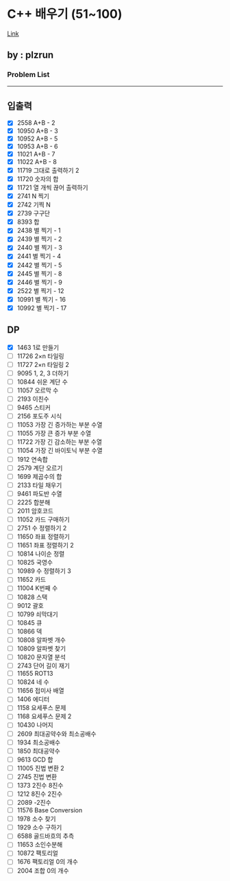 # C++ 배우기 (51~100)
[Link](https://www.acmicpc.net/workbook/view/13915)

## by : plzrun

### Problem List
---

## 입출력
- [x] 2558	 A+B - 2
- [x] 10950	 A+B - 3
- [x] 10952	 A+B - 5
- [x] 10953	 A+B - 6
- [x] 11021	 A+B - 7
- [x] 11022	 A+B - 8
- [x] 11719	 그대로 출력하기 2
- [x] 11720	 숫자의 합
- [x] 11721	 열 개씩 끊어 출력하기
- [x] 2741	 N 찍기
- [x] 2742	 기찍 N
- [x] 2739	 구구단
- [x] 8393	 합
- [x] 2438	 별 찍기 - 1
- [x] 2439	 별 찍기 - 2
- [x] 2440	 별 찍기 - 3
- [x] 2441	 별 찍기 - 4
- [x] 2442	 별 찍기 - 5
- [x] 2445	 별 찍기 - 8
- [x] 2446	 별 찍기 - 9
- [x] 2522	 별 찍기 - 12
- [x] 10991	 별 찍기 - 16
- [x] 10992	 별 찍기 - 17

## DP
- [x] 1463	 1로 만들기	
- [ ] 11726	 2×n 타일링
- [ ] 11727	 2×n 타일링 2
- [ ] 9095	 1, 2, 3 더하기
- [ ] 10844	 쉬운 계단 수	
- [ ] 11057	 오르막 수
- [ ] 2193	 이친수
- [ ] 9465	 스티커
- [ ] 2156	 포도주 시식	
- [ ] 11053	 가장 긴 증가하는 부분 수열	
- [ ] 11055	 가장 큰 증가 부분 수열
- [ ] 11722	 가장 긴 감소하는 부분 수열
- [ ] 11054	 가장 긴 바이토닉 부분 수열	
- [ ] 1912	 연속합	
- [ ] 2579	 계단 오르기	
- [ ] 1699	 제곱수의 합
- [ ] 2133	 타일 채우기
- [ ] 9461	 파도반 수열	
- [ ] 2225	 합분해
- [ ] 2011	 암호코드
- [ ] 11052	 카드 구매하기
- [ ] 2751	 수 정렬하기 2	
- [ ] 11650	 좌표 정렬하기	
- [ ] 11651	 좌표 정렬하기 2
- [ ] 10814	 나이순 정렬	
- [ ] 10825	 국영수
- [ ] 10989	 수 정렬하기 3
- [ ] 11652	 카드
- [ ] 11004	 K번째 수
- [ ] 10828	 스택	
- [ ] 9012	 괄호	
- [ ] 10799	 쇠막대기
- [ ] 10845	 큐
- [ ] 10866	 덱
- [ ] 10808	 알파벳 개수
- [ ] 10809	 알파벳 찾기	
- [ ] 10820	 문자열 분석
- [ ] 2743	 단어 길이 재기	
- [ ] 11655	 ROT13
- [ ] 10824	 네 수
- [ ] 11656	 접미사 배열
- [ ] 1406	 에디터
- [ ] 1158	 요세푸스 문제
- [ ] 1168	 요세푸스 문제 2
- [ ] 10430	 나머지	
- [ ] 2609	 최대공약수와 최소공배수	
- [ ] 1934	 최소공배수	
- [ ] 1850	 최대공약수
- [ ] 9613	 GCD 합
- [ ] 11005	 진법 변환 2
- [ ] 2745	 진법 변환
- [ ] 1373	 2진수 8진수
- [ ] 1212	 8진수 2진수
- [ ] 2089	 -2진수
- [ ] 11576	 Base Conversion
- [ ] 1978	 소수 찾기
- [ ] 1929	 소수 구하기	
- [ ] 6588	 골드바흐의 추측
- [ ] 11653	 소인수분해
- [ ] 10872	 팩토리얼	
- [ ] 1676	 팩토리얼 0의 개수	
- [ ] 2004	 조합 0의 개수